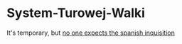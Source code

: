 # System-Turowej-Walki
It's temporary, but [no one expects the spanish inquisition](https://www.youtube.com/watch?v=7WJXHY2OXGE)
